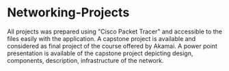 # Networking-Projects
All projects was prepared using "Cisco Packet Tracer" and accessible to the files easily with the application.
A capstone project is available and considered as final project of the course offered by Akamai.
A power point presentation is available of the capstone project depicting design, components, description, infrastructure of the network.
